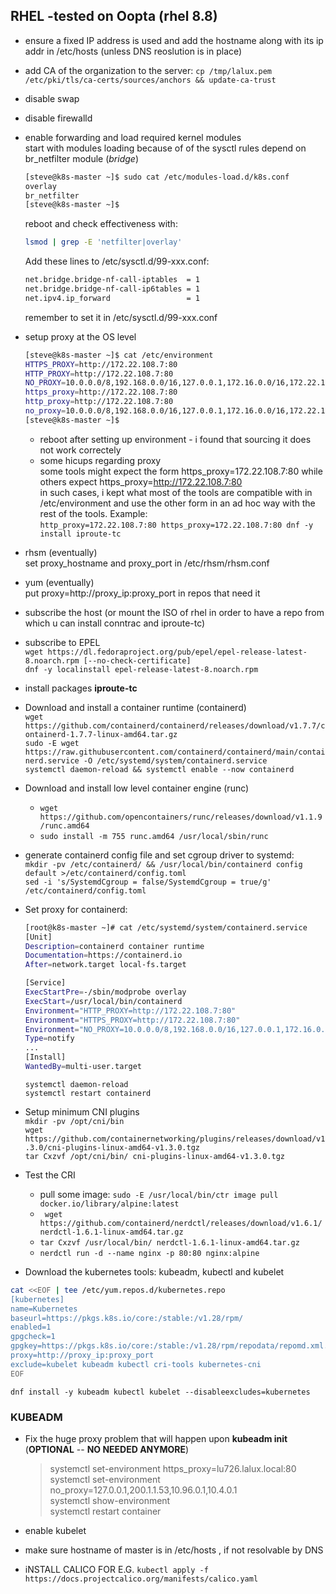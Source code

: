 ## RHEL -tested on Oopta (rhel 8.8)
* ensure a fixed IP address is used and add the hostname along with its ip addr in /etc/hosts (unless DNS reoslution is in place)
* add CA of the organization to the server: `cp /tmp/lalux.pem /etc/pki/tls/ca-certs/sources/anchors && update-ca-trust`
* disable swap
* disable firewalld
* enable forwarding and load required kernel modules  
  start with modules loading because of of the sysctl rules depend on br_netfilter module (*bridge*)  
  ```bash
  [steve@k8s-master ~]$ sudo cat /etc/modules-load.d/k8s.conf
  overlay
  br_netfilter
  [steve@k8s-master ~]$
  ```   
  reboot and check effectiveness with:  
  ```bash
  lsmod | grep -E 'netfilter|overlay'
  ```  
  Add these lines to /etc/sysctl.d/99-xxx.conf:
  ```bash
  net.bridge.bridge-nf-call-iptables  = 1
  net.bridge.bridge-nf-call-ip6tables = 1
  net.ipv4.ip_forward                 = 1
  ```
  remember to set it in /etc/sysctl.d/99-xxx.conf  
* setup proxy at the OS level  
  ```bash
  [steve@k8s-master ~]$ cat /etc/environment
  HTTPS_PROXY=http://172.22.108.7:80
  HTTP_PROXY=http://172.22.108.7:80
  NO_PROXY=10.0.0.0/8,192.168.0.0/16,127.0.0.1,172.16.0.0/16,172.22.108.0/24,172.17.0.0/16,172.22.56.0/24,200.1.1.0/24
  https_proxy=http://172.22.108.7:80
  http_proxy=http://172.22.108.7:80
  no_proxy=10.0.0.0/8,192.168.0.0/16,127.0.0.1,172.16.0.0/16,172.22.108.0/24,172.17.0.0/16,172.22.56.0/24,200.1.1.0/24
  [steve@k8s-master ~]$
  ```
  * reboot after setting up environment - i found that sourcing it does not work correctely  
  * some hicups regarding proxy  
    some tools might expect the form https_proxy=172.22.108.7:80 while others expect https_proxy=http://172.22.108.7:80  
    in such cases, i kept what most of the tools are compatible with in /etc/environment and use the other form in an ad hoc way with the rest of the tools. Example:  
    `http_proxy=172.22.108.7:80 https_proxy=172.22.108.7:80 dnf -y install iproute-tc`     
  
* rhsm (eventually)  
    set proxy_hostname and proxy_port in /etc/rhsm/rhsm.conf
* yum (eventually)  
    put proxy=http://proxy_ip:proxy_port in repos that need it  
* subscribe the host (or mount the ISO of rhel in order to have a repo from which u can install conntrac and iproute-tc) 
* subscribe to EPEL  
  `wget https://dl.fedoraproject.org/pub/epel/epel-release-latest-8.noarch.rpm [--no-check-certificate]`  
  `dnf -y localinstall epel-release-latest-8.noarch.rpm`  
* install packages **iproute-tc** 
  
* Download and install a container runtime (containerd)  
  `wget https://github.com/containerd/containerd/releases/download/v1.7.7/containerd-1.7.7-linux-amd64.tar.gz`  
  `sudo -E wget https://raw.githubusercontent.com/containerd/containerd/main/containerd.service -O /etc/systemd/system/containerd.service`  
  `systemctl daemon-reload && systemctl enable --now containerd`  
* Download and install low level container engine (runc)  
  * `wget https://github.com/opencontainers/runc/releases/download/v1.1.9/runc.amd64`  
  * `sudo install -m 755 runc.amd64 /usr/local/sbin/runc`
* generate containerd config file and set cgroup driver to systemd:  
  `mkdir -pv /etc/containerd/ && /usr/local/bin/containerd config default >/etc/containerd/config.toml`  
  `sed -i 's/SystemdCgroup = false/SystemdCgroup = true/g' /etc/containerd/config.toml`
* Set proxy for containerd:  
  ```bash
  [root@k8s-master ~]# cat /etc/systemd/system/containerd.service
  [Unit]
  Description=containerd container runtime
  Documentation=https://containerd.io
  After=network.target local-fs.target

  [Service]
  ExecStartPre=-/sbin/modprobe overlay
  ExecStart=/usr/local/bin/containerd
  Environment="HTTP_PROXY=http://172.22.108.7:80"
  Environment="HTTPS_PROXY=http://172.22.108.7:80"
  Environment="NO_PROXY=10.0.0.0/8,192.168.0.0/16,127.0.0.1,172.16.0.0/16,172.22.56.0/24,172.17.0.0/16,200.1.1.0/24"
  Type=notify
  ...
  [Install]
  WantedBy=multi-user.target

  ```
  `systemctl daemon-reload`  
  `systemctl restart containerd`  
* Setup minimum CNI plugins    
  `mkdir -pv /opt/cni/bin`  
  `wget https://github.com/containernetworking/plugins/releases/download/v1.3.0/cni-plugins-linux-amd64-v1.3.0.tgz`  
  `tar Cxzvf /opt/cni/bin/ cni-plugins-linux-amd64-v1.3.0.tgz`  
  
* Test the CRI
  * pull some image: `sudo -E /usr/local/bin/ctr image pull docker.io/library/alpine:latest`  
  * ` wget https://github.com/containerd/nerdctl/releases/download/v1.6.1/nerdctl-1.6.1-linux-amd64.tar.gz`  
  * `tar Cxzvf /usr/local/bin/ nerdctl-1.6.1-linux-amd64.tar.gz`  
  * `nerdctl run -d --name nginx -p 80:80 nginx:alpine`  

* Download the kubernetes tools: kubeadm, kubectl and kubelet  
```bash
cat <<EOF | tee /etc/yum.repos.d/kubernetes.repo
[kubernetes]
name=Kubernetes
baseurl=https://pkgs.k8s.io/core:/stable:/v1.28/rpm/
enabled=1
gpgcheck=1
gpgkey=https://pkgs.k8s.io/core:/stable:/v1.28/rpm/repodata/repomd.xml.key
proxy=http://proxy_ip:proxy_port
exclude=kubelet kubeadm kubectl cri-tools kubernetes-cni
EOF
```  
`dnf install -y kubeadm kubectl kubelet --disableexcludes=kubernetes`  
 
### KUBEADM  
* Fix the huge proxy problem that will happen upon **kubeadm init** (**OPTIONAL** -- **NO NEEDED ANYMORE**)  
  
  >systemctl set-environment https_proxy=lu726.lalux.local:80  
  >systemctl set-environment no_proxy=127.0.0.1,200.1.1.53,10.96.0.1,10.4.0.1  
  >systemctl show-environment  
  >systemctl restart container  
* enable kubelet
* make sure hostname of master is in /etc/hosts , if not resolvable by DNS  
* iNSTALL CALICO FOR E.G.
  `kubectl apply -f https://docs.projectcalico.org/manifests/calico.yaml`
  
    
